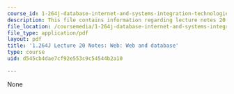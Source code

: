 ```yaml
---
course_id: 1-264j-database-internet-and-systems-integration-technologies-fall-2013
description: This file contains information regarding lecture notes 20.
file_location: /coursemedia/1-264j-database-internet-and-systems-integration-technologies-fall-2013/d545cb4dae7cf92e553c9c54544b2a10_MIT1_264JF13_lect_20.pdf
file_type: application/pdf
layout: pdf
title: '1.264J Lecture 20 Notes: Web: Web and database'
type: course
uid: d545cb4dae7cf92e553c9c54544b2a10

---
```

None